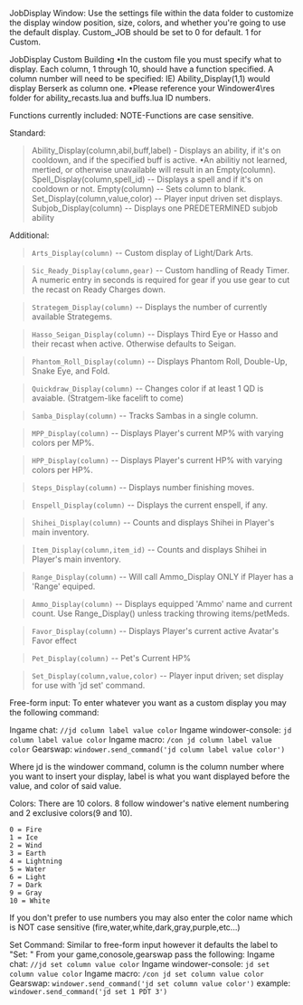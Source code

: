 JobDisplay Window:
Use the settings file within the data folder to customize the display window position, size, colors, and whether you're going to use the default display.
Custom_JOB should be set to 0 for default. 1 for Custom.

JobDisplay Custom Building
•In the custom file you must specify what to display. Each column, 1 through 10, should have a function specified. A column number will need to be specified: IE) Ability_Display(1,1) would display Berserk as column one.
•Please reference your Windower4\res folder for ability_recasts.lua and buffs.lua ID numbers.

Functions currently included:
NOTE-Functions are case sensitive.

Standard:
>   Ability_Display(column,abil,buff,label) - Displays an ability, if it's on cooldown, and if the specified buff is active.
•An abilitiy not learned, mertied, or otherwise unavailable will result in an Empty(column).
Spell_Display(column,spell_id) -- Displays a spell and if it's on cooldown or not.
Empty(column) -- Sets column to blank.
Set_Display(column,value,color) -- Player input driven set displays.
Subjob_Display(column) -- Displays one PREDETERMINED subjob ability

Additional:

>   `Arts_Display(column)` -- Custom display of Light/Dark Arts.

>   `Sic_Ready_Display(column,gear)` -- Custom handling of Ready Timer. A numeric entry in seconds is required for gear if you use gear to cut the recast on Ready Charges down.

>   `Strategem_Display(column)` -- Displays the number of currently available Strategems.

>   `Hasso_Seigan_Display(column)` -- Displays Third Eye or Hasso and their recast when active. Otherwise defaults to Seigan.

>   `Phantom_Roll_Display(column)` -- Displays Phantom Roll, Double-Up, Snake Eye, and Fold.

>   `Quickdraw_Display(column)` -- Changes color if at least 1 QD is avaiable. (Stratgem-like facelift to come)

>   `Samba_Display(column)` -- Tracks Sambas in a single column.

>   `MPP_Display(column)` -- Displays Player's current MP% with varying colors per MP%.

>   `HPP_Display(column)` -- Displays Player's current HP% with varying colors per HP%.

>   `Steps_Display(column)` -- Displays number finishing moves.

>   `Enspell_Display(column)` -- Displays the current enspell, if any.

>   `Shihei_Display(column)` -- Counts and displays Shihei in Player's main inventory.

>   `Item_Display(column,item_id)` -- Counts and displays Shihei in Player's main inventory.

>   `Range_Display(column)` -- Will call Ammo_Display ONLY if Player has a 'Range' equiped. 

>   `Ammo_Display(column)` -- Displays equipped 'Ammo' name and current count. Use Range_Display() unless tracking throwing items/petMeds.

>   `Favor_Display(column)` -- Displays Player's current active Avatar's Favor effect

>   `Pet_Display(column)` -- Pet's Current HP%

>   `Set_Display(column,value,color)` -- Player input driven; set display for use with 'jd set' command.

Free-form input:
To enter whatever you want as a custom display you may the following command:

Ingame chat: `//jd column label value color`
Ingame windower-console: `jd column label value color`
Ingame macro: `/con jd column label value color`
Gearswap: `windower.send_command('jd column label value color')`

Where jd is the windower command, column is the column number where you want to insert your display, label is what you want displayed before the value, and color of said value.

Colors:
There are 10 colors.
8 follow windower's native element numbering and 2 exclusive colors(9 and 10).

    0 = Fire
    1 = Ice
    2 = Wind
    3 = Earth
    4 = Lightning
    5 = Water
    6 = Light
    7 = Dark
    9 = Gray
    10 = White

If you don't prefer to use numbers you may also enter the color name which is NOT case sensitive (fire,water,white,dark,gray,purple,etc...)

Set Command:
Similar to free-form input however it defaults the label to "Set: "
From your game,conosole,gearswap pass the following:
Ingame chat: `//jd set column value color`
Ingame windower-console: `jd set column value color`
Ingame macro: `/con jd set column value color`
Gearswap: `windower.send_command('jd set column value color')`
example: `windower.send_command('jd set 1 PDT 3')`





